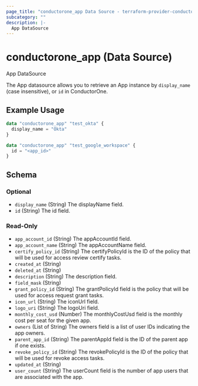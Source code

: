 ```yaml
---
page_title: "conductorone_app Data Source - terraform-provider-conductorone"
subcategory: ""
description: |-
  App DataSource
---
```


# conductorone_app (Data Source)

App DataSource

The App datasource allows you to retrieve an App instance by `display_name` (case insensitive), or `id` in ConductorOne.

## Example Usage

```terraform
data "conductorone_app" "test_okta" {
  display_name = "Okta"
}

data "conductorone_app" "test_google_workspace" {
  id = "<app_id>"
}
```

<!-- schema generated by tfplugindocs -->
## Schema

### Optional

- `display_name` (String) The displayName field.
- `id` (String) The id field.

### Read-Only

- `app_account_id` (String) The appAccountId field.
- `app_account_name` (String) The appAccountName field.
- `certify_policy_id` (String) The certifyPolicyId is the ID of the policy that will be used for access review certify tasks.
- `created_at` (String)
- `deleted_at` (String)
- `description` (String) The description field.
- `field_mask` (String)
- `grant_policy_id` (String) The grantPolicyId field is the policy that will be used for access request grant tasks.
- `icon_url` (String) The iconUrl field.
- `logo_uri` (String) The logoUri field.
- `monthly_cost_usd` (Number) The monthlyCostUsd field is the monthly cost per seat for the given app.
- `owners` (List of String) The owners field is a list of user IDs indicating the app owners.
- `parent_app_id` (String) The parentAppId field is the ID of the parent app if one exists.
- `revoke_policy_id` (String) The revokePolicyId is the ID of the policy that will be used for revoke access tasks.
- `updated_at` (String)
- `user_count` (String) The userCount field is the number of app users that are associated with the app.